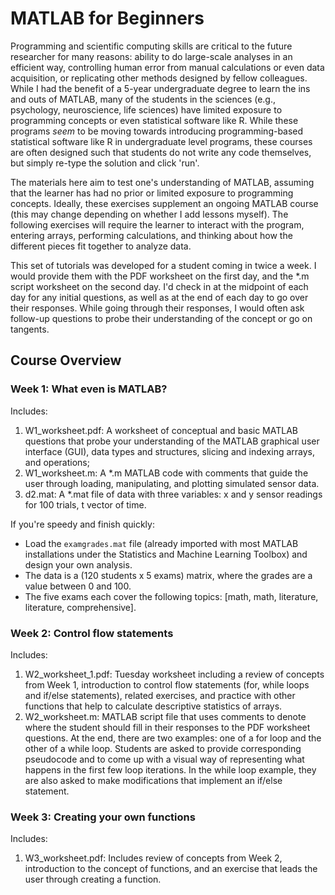 # MATLAB for Beginners
Programming and scientific computing skills are critical to the future researcher for many reasons: ability to do large-scale analyses in an efficient way, controlling human error from manual calculations or even data acquisition, or replicating other methods designed by fellow colleagues. While I had the benefit of a 5-year undergraduate degree to learn the ins and outs of MATLAB, many of the students in the sciences (e.g., psychology, neuroscience, life sciences) have limited exposure to programming concepts or even statistical software like R. While these programs _seem_ to be moving towards introducing programming-based statistical software like R in undergraduate level programs, these courses are often designed such that students do not write any code themselves, but simply re-type the solution and click 'run'. 

The materials here aim to test one's understanding of MATLAB, assuming that the learner has had no prior or limited exposure to programming concepts. Ideally, these exercises supplement an ongoing MATLAB course (this may change depending on whether I add lessons myself). The following exercises will require the learner to interact with the program, entering arrays, performing calculations, and thinking about how the different pieces fit together to analyze data.

This set of tutorials was developed for a student coming in twice a week. I would provide them with the PDF worksheet on the first day, and the *.m script worksheet on the second day. I'd check in at the midpoint of each day for any initial questions, as well as at the end of each day to go over their responses. While going through their responses, I would often ask follow-up questions to probe their understanding of the concept or go on tangents. 

## Course Overview

### Week 1: What even is MATLAB?

Includes: 
1. W1_worksheet.pdf: A worksheet of conceptual and basic MATLAB questions that probe your understanding of the MATLAB graphical user interface (GUI), data types and structures, slicing and indexing arrays, and operations;
2. W1_worksheet.m: A \*.m MATLAB code with comments that guide the user through loading, manipulating, and plotting simulated sensor data. 
3. d2.mat: A \*.mat file of data with three variables: x and y sensor readings for 100 trials, t vector of time. 

If you're speedy and finish quickly: 
- Load the `examgrades.mat` file (already imported with most MATLAB installations under the Statistics and Machine Learning Toolbox) and design your own analysis.
- The data is a (120 students x 5 exams) matrix, where the grades are a value between 0 and 100. 
- The five exams each cover the following topics: [math, math, literature, literature, comprehensive].

### Week 2: Control flow statements

Includes:

1. W2_worksheet_1.pdf: Tuesday worksheet including a review of concepts from Week 1, introduction to control flow statements (for, while loops and if/else statements), related exercises, and practice with other functions that help to calculate descriptive statistics of arrays. 
2. W2_worksheet.m: MATLAB script file that uses comments to denote where the student should fill in their responses to the PDF worksheet questions. At the end, there are two examples: one of a for loop and the other of a while loop. Students are asked to provide corresponding pseudocode and to come up with a visual way of representing what happens in the first few loop iterations. In the while loop example, they are also asked to make modifications that implement an if/else statement. 

### Week 3: Creating your own functions

Includes:

1. W3_worksheet.pdf: Includes review of concepts from Week 2, introduction to the concept of functions, and an exercise that leads the user through creating a function. 
